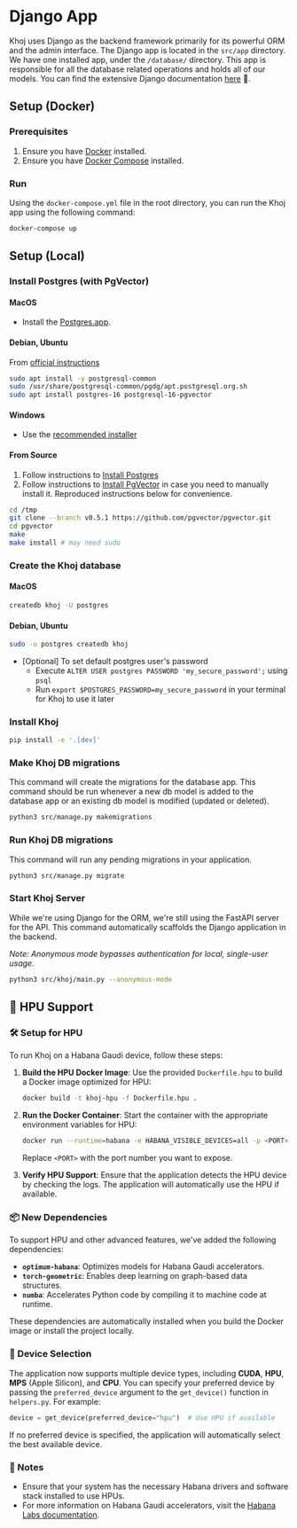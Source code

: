 # Django App

Khoj uses Django as the backend framework primarily for its powerful ORM and the admin interface. The Django app is located in the `src/app` directory. We have one installed app, under the `/database/` directory. This app is responsible for all the database related operations and holds all of our models. You can find the extensive Django documentation [here](https://docs.djangoproject.com/en/4.2/) 🌈.

## Setup (Docker)

### Prerequisites
1. Ensure you have [Docker](https://docs.docker.com/get-docker/) installed.
2. Ensure you have [Docker Compose](https://docs.docker.com/compose/install/) installed.

### Run

Using the `docker-compose.yml` file in the root directory, you can run the Khoj app using the following command:
```bash
docker-compose up
```

## Setup (Local)

### Install Postgres (with PgVector)

#### MacOS
- Install the [Postgres.app](https://postgresapp.com/).

#### Debian, Ubuntu
From [official instructions](https://wiki.postgresql.org/wiki/Apt)

```bash
sudo apt install -y postgresql-common
sudo /usr/share/postgresql-common/pgdg/apt.postgresql.org.sh
sudo apt install postgres-16 postgresql-16-pgvector
```

#### Windows
- Use the [recommended installer](https://www.postgresql.org/download/windows/)

#### From Source
1. Follow instructions to [Install Postgres](https://www.postgresql.org/download/)
2. Follow instructions to [Install PgVector](https://github.com/pgvector/pgvector#installation) in case you need to manually install it. Reproduced instructions below for convenience.

```bash
cd /tmp
git clone --branch v0.5.1 https://github.com/pgvector/pgvector.git
cd pgvector
make
make install # may need sudo
```

### Create the Khoj database

#### MacOS
```bash
createdb khoj -U postgres
```

#### Debian, Ubuntu
```bash
sudo -u postgres createdb khoj
```

- [Optional] To set default postgres user's password
  - Execute `ALTER USER postgres PASSWORD 'my_secure_password';` using `psql`
  - Run `export $POSTGRES_PASSWORD=my_secure_password` in your terminal for Khoj to use it later

### Install Khoj

```bash
pip install -e '.[dev]'
```

### Make Khoj DB migrations

This command will create the migrations for the database app. This command should be run whenever a new db model is added to the database app or an existing db model is modified (updated or deleted).

```bash
python3 src/manage.py makemigrations
```

### Run Khoj DB migrations

This command will run any pending migrations in your application.
```bash
python3 src/manage.py migrate
```

### Start Khoj Server

While we're using Django for the ORM, we're still using the FastAPI server for the API. This command automatically scaffolds the Django application in the backend.

*Note: Anonymous mode bypasses authentication for local, single-user usage.*

```bash
python3 src/khoj/main.py --anonymous-mode
```


## 🚀 HPU Support
### 🛠️ Setup for HPU

To run Khoj on a Habana Gaudi device, follow these steps:

1. **Build the HPU Docker Image**:
   Use the provided `Dockerfile.hpu` to build a Docker image optimized for HPU:
   ```bash
   docker build -t khoj-hpu -f Dockerfile.hpu .
   ```

2. **Run the Docker Container**:
   Start the container with the appropriate environment variables for HPU:
   ```bash
   docker run --runtime=habana -e HABANA_VISIBLE_DEVICES=all -p <PORT>:<PORT> khoj-hpu
   ```
   Replace `<PORT>` with the port number you want to expose.

3. **Verify HPU Support**:
   Ensure that the application detects the HPU device by checking the logs. The application will automatically use the HPU if available.

### 📦 New Dependencies

To support HPU and other advanced features, we've added the following dependencies:

- **`optimum-habana`**: Optimizes models for Habana Gaudi accelerators.
- **`torch-geometric`**: Enables deep learning on graph-based data structures.
- **`numba`**: Accelerates Python code by compiling it to machine code at runtime.

These dependencies are automatically installed when you build the Docker image or install the project locally.

### 🧠 Device Selection

The application now supports multiple device types, including **CUDA**, **HPU**, **MPS** (Apple Silicon), and **CPU**. You can specify your preferred device by passing the `preferred_device` argument to the `get_device()` function in `helpers.py`. For example:

```python
device = get_device(preferred_device="hpu")  # Use HPU if available
```

If no preferred device is specified, the application will automatically select the best available device.

### 📝 Notes

- Ensure that your system has the necessary Habana drivers and software stack installed to use HPUs.
- For more information on Habana Gaudi accelerators, visit the [Habana Labs documentation](https://docs.habana.ai/).

